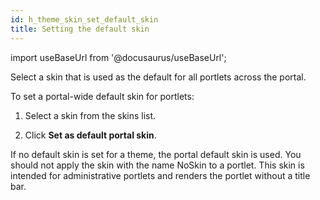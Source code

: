 ```yaml
---
id: h_theme_skin_set_default_skin
title: Setting the default skin
---
```

import useBaseUrl from '@docusaurus/useBaseUrl';



Select a skin that is used as the default for all portlets across the portal.

To set a portal-wide default skin for portlets:

1.  Select a skin from the skins list.

2.  Click **Set as default portal skin**.


If no default skin is set for a theme, the portal default skin is used. You should not apply the skin with the name NoSkin to a portlet. This skin is intended for administrative portlets and renders the portlet without a title bar.

